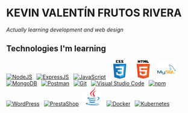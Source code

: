# KEVIN VALENTÍN FRUTOS RIVERA

_Actually learning development and web design_

## Technologies I'm learning

[<img src="https://nodejs.org/static/images/logo.svg" alt="NodeJS" title="NodeJS" width="10%"/>](https://nodejs.org/es/)&nbsp;&nbsp;
[<img src="https://www.vectorlogo.zone/logos/expressjs/expressjs-icon.svg" alt="ExpressJS" title="ExpressJS" width="10%"/>](http://expressjs.com/)&nbsp;&nbsp;
[<img src="https://upload.wikimedia.org/wikipedia/commons/9/99/Unofficial_JavaScript_logo_2.svg" alt="JavaScript" title="JavaScript" width="10%"/>](https://developer.mozilla.org/es/docs/Web/JavaScript)&nbsp;&nbsp;
[<img src="https://raw.githubusercontent.com/devicons/devicon/master/icons/css3/css3-original-wordmark.svg" alt="CSS3" title="CSS3" width="10%"/>](https://www.w3schools.com/css/)&nbsp;&nbsp;
[<img src="https://raw.githubusercontent.com/devicons/devicon/master/icons/html5/html5-original-wordmark.svg" alt="HTML5" title="HTML5" width="10%"/>](https://developer.mozilla.org/es/docs/Web/HTML)&nbsp;&nbsp;
[<img src="https://raw.githubusercontent.com/devicons/devicon/master/icons/mysql/mysql-original-wordmark.svg" alt="MySQL" title="MySQL" width="10%"/>](https://www.mysql.com/)&nbsp;&nbsp;
[<img src="https://www.vectorlogo.zone/logos/mongodb/mongodb-icon.svg" alt="MongoDB" title="MongoDB" width="10%"/>](https://www.mongodb.com/es)&nbsp;&nbsp;
[<img src="https://www.vectorlogo.zone/logos/getpostman/getpostman-icon.svg" alt="Postman" title="Postman" width="10%"/>](https://www.postman.com/)&nbsp;&nbsp;
[<img src="https://www.vectorlogo.zone/logos/git-scm/git-scm-icon.svg" alt="Git" title="Git" width="10%"/>](https://git-scm.com/)&nbsp;&nbsp;
[<img src="https://www.vectorlogo.zone/logos/visualstudio_code/visualstudio_code-icon.svg" alt="Visual Studio Code" title="Visual Studio Code" width="10%"/>](https://code.visualstudio.com/)&nbsp;&nbsp;
[<img src="https://www.vectorlogo.zone/logos/npmjs/npmjs-icon.svg" alt="npm" title="npm" width="10%"/>](https://www.npmjs.com/)&nbsp;&nbsp;
[<img src="https://www.vectorlogo.zone/logos/wordpress/wordpress-icon.svg" alt="WordPress" title="WordPress" width="10%"/>](https://wordpress.com/es/)&nbsp;&nbsp;
[<img src="https://cdn.worldvectorlogo.com/logos/prestashop.svg" alt="PrestaShop" title="PrestaShop" width="10%"/>](https://www.prestashop.com/es)&nbsp;&nbsp;
[<img src="https://raw.githubusercontent.com/devicons/devicon/master/icons/java/java-original.svg" alt="Java" title="Java" width="10%"/>](https://www.java.com/es/)&nbsp;&nbsp;
[<img src="https://www.vectorlogo.zone/logos/docker/docker-official.svg" alt="Docker" title="Docker" width="10%"/>](https://www.docker.com/)&nbsp;&nbsp;
[<img src="https://www.vectorlogo.zone/logos/kubernetes/kubernetes-icon.svg" alt="Kubernetes" title="Kubernetes" width="10%"/>](https://kubernetes.io/es/)&nbsp;&nbsp;
<!--[<img src="img" alt="alt" title="title" width="10%"/>](link)&nbsp;&nbsp;-->
